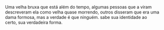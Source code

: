 Uma velha bruxa que está além do tempo, algumas pessoas que a viram descreveram ela como velha quase morrendo, outros disseram que era uma dama formosa, mas a verdade é que ninguém. sabe sua identidade ao certo, sua verdadeira forma.